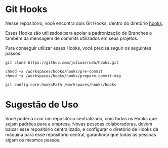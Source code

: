 # Git Hooks

Nesse repositório, você encontra dois Git Hooks, dentro do diretório [hooks](hooks).

Esses Hooks são utilizados para apoiar a padronização de Branches e também da mensagem de commits utilizados em seus projetos.

Para conseguir utilizar esses Hooks, você precisa seguir os seguintes passos:

```
git clone https://github.com/julioarruda/hooks.git

chmod +x /workspaces/hooks/hooks/pre-commit
chmod +x /workspaces/hooks/hooks/prepare-commit-msg

git config core.hooksPath /workspaces/hooks/hooks
```

# Sugestão de Uso

Você poderia criar um repositório centralizado, com todos os Hooks que sejam padrões para a empresa. Novas pessoas colaboradoras, devem baixar esse repositório centralizado, e configurar o diretório de Hooks da máquina para esse repositório central, garantindo que todas as pessoas sigam os mesmos passos.